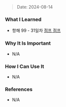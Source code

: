 > Date: 2024-08-14

### What I Learned

- 항해 99 - 31일차 [점프 점프](https://github.com/tjsry0466/algorithm-study/blob/main/BOJ/14248.py)

### Why It Is Important

- N/A

### How I Can Use It

- N/A

### References

- N/A
